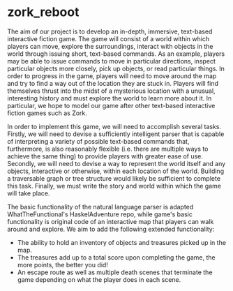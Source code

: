 # zork_reboot

The aim of our project is to develop an in-depth, immersive, text-based interactive fiction game. The game will consist of a world within which players can move, explore the surroundings, interact with objects in the world through issuing short, text-based commands. As an example, players may be able to issue commands to move in particular directions, inspect particular objects more closely, pick up  objects, or read particular things. In order to progress in the game, players will need to move around the map and try to find a way out of the location they are stuck in. Players will find themselves thrust into the midst of a mysterious location with a unusual, interesting history and must explore the world to learn more about it. In particular, we hope to model our game after other text-based interactive fiction games such as Zork.

In order to implement this game, we will need to accomplish several tasks. Firstly, we will need to devise a sufficiently intelligent parser that is capable of interpreting a variety of possible text-based commands that, furthermore, is also reasonably flexible (i.e. there are multiple ways to achieve the same thing) to provide players with greater ease of use. Secondly, we will need to devise a way to represent the world itself and any objects, interactive or otherwise, within each location of the world. Building a traversable graph or tree structure would likely be sufficient to complete this task. Finally, we must write the story and world within which the game will take place.

The basic functionality of the natural language parser is adapted WhatTheFunctional's HaskelAdventure repo, while game's basic functionality is original code of an interactive map that players can walk around and explore. We aim to add the following extended functionality:

- The ability to hold an inventory of objects and treasures picked up in the map.
- The treasures add up to a total score upon completing the game, the more points, the better you did!
- An escape route as well as multiple death scenes that terminate the game depending on what the player does in each scene.
